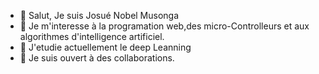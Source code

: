 - 👋 Salut, Je suis Josué Nobel Musonga
- 👀 Je m'interesse à la programation web,des micro-Controlleurs et aux algorithmes d'intelligence artificiel.
- 🌱 J'etudie actuellement le deep Leanning
- 💞️ Je suis ouvert à des collaborations.

<!---
I-Am-Nobel/I-Am-Nobel is a ✨ special ✨ repository because its `README.md` (this file) appears on your GitHub profile.
You can click the Preview link to take a look at your changes.
--->
